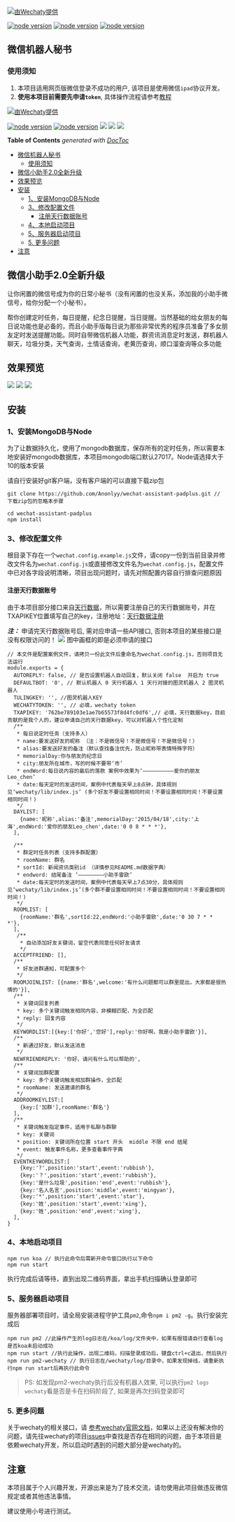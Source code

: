 

[![ 由Wechaty提供 ](https://img.shields.io/badge/Powered%20By-Wechaty-blue.svg)](https://github.com/chatie/wechaty)

[![node version](https://img.shields.io/badge/node-%3E%3D10-blue.svg)](http://nodejs.cn/download/)
[![node version](https://img.shields.io/badge/wechaty-%3E%3D0.38.4-blue.svg)](https://github.com/Chatie/wechaty)
[![node version](https://img.shields.io/badge/wechaty--puppet--padplus-%3E%3D0.6.2-green)](https://github.com/wechaty/wechaty-puppet-padplus)


## 微信机器人秘书 ##
### 使用须知
1. 本项目适用网页版微信登录不成功的用户, 该项目是使用微信`ipad`协议开发。
2. **使用本项目前需要先申请`token`**, 具体操作流程请参考[教程](https://github.com/juzibot/Welcome/wiki/Everything-about-Wechaty#1Token-%E7%9A%84%E5%8A%9F%E8%83%BD%E5%92%8C%E7%94%B3%E8%AF%B7)




[![ 由Wechaty提供 ](https://img.shields.io/badge/Powered%20By-Wechaty-blue.svg)](https://github.com/chatie/wechaty)

[![node version](https://img.shields.io/badge/node-%3E%3D10-blue.svg)](http://nodejs.cn/download/)
[![node version](https://img.shields.io/badge/wechaty-%3E%3D0.26-blue.svg)](https://github.com/Chatie/wechaty)
![](https://img.shields.io/badge/Window-green.svg)
![](https://img.shields.io/badge/Mac-yellow.svg)
![](https://img.shields.io/badge/Centos-blue.svg)
<!-- START doctoc generated TOC please keep comment here to allow auto update -->
<!-- DON'T EDIT THIS SECTION, INSTEAD RE-RUN doctoc TO UPDATE -->
**Table of Contents**  *generated with [DocToc](https://github.com/thlorenz/doctoc)*

- [微信机器人秘书](#%e5%be%ae%e4%bf%a1%e6%9c%ba%e5%99%a8%e4%ba%ba%e7%a7%98%e4%b9%a6)
  - [使用须知](#%e4%bd%bf%e7%94%a8%e9%a1%bb%e7%9f%a5)
- [微信小助手2.0全新升级](#%e5%be%ae%e4%bf%a1%e5%b0%8f%e5%8a%a9%e6%89%8b20%e5%85%a8%e6%96%b0%e5%8d%87%e7%ba%a7)
- [效果预览](#%e6%95%88%e6%9e%9c%e9%a2%84%e8%a7%88)
- [安装](#%e5%ae%89%e8%a3%85)
  - [1、安装MongoDB与Node](#1%e5%ae%89%e8%a3%85mongodb%e4%b8%8enode)
  - [3、修改配置文件](#3%e4%bf%ae%e6%94%b9%e9%85%8d%e7%bd%ae%e6%96%87%e4%bb%b6)
    - [注册天行数据账号](#%e6%b3%a8%e5%86%8c%e5%a4%a9%e8%a1%8c%e6%95%b0%e6%8d%ae%e8%b4%a6%e5%8f%b7)
  - [4、本地启动项目](#4%e6%9c%ac%e5%9c%b0%e5%90%af%e5%8a%a8%e9%a1%b9%e7%9b%ae)
  - [5、服务器启动项目](#5%e6%9c%8d%e5%8a%a1%e5%99%a8%e5%90%af%e5%8a%a8%e9%a1%b9%e7%9b%ae)
  - [5. 更多问题](#5-%e6%9b%b4%e5%a4%9a%e9%97%ae%e9%a2%98)
- [注意](#%e6%b3%a8%e6%84%8f)

<!-- END doctoc generated TOC please keep comment here to allow auto update -->



## 微信小助手2.0全新升级

让你闲置的微信号成为你的日常小秘书（没有闲置的也没关系，添加我的小助手微信号，给你分配一个小秘书）。

帮你创建定时任务，每日提醒，纪念日提醒，当日提醒。当然基础的给女朋友的每日说功能也是必备的，而且小助手版每日说为那些非常优秀的程序员准备了多女朋友定时发送提醒功能。同时自带微信机器人功能，群资讯消息定时发送，群机器人聊天，垃圾分类，天气查询，土情话查询，老黄历查询，顺口溜查询等众多功能

## 效果预览

![](/koa/assets/feature1.png)
![](/koa/assets/feature2.png)
![](/koa/assets/feature3.png)

## 安装

### 1、安装MongoDB与Node
为了让数据持久化，使用了mongodb数据库，保存所有的定时任务，所以需要本地安装好mongodb数据库，本项目mongodb端口默认27017。Node请选择大于10的版本安装

请自行安装好git客户端，没有客户端的可以直接下载zip包

```
git clone https://github.com/Anonlyy/wechat-assistant-padplus.git // 下载zip包的忽略本步骤

cd wechat-assistant-padplus
npm install
```
### 3、修改配置文件

根目录下存在一个`wechat.config.example.js`文件，请copy一份到当前目录并修改文件名为`wechat.config.js`或直接修改文件名为`wechat.config.js`，配置文件中已对各字段说明清晰，项目出现问题时，请先对照配置内容自行排查问题原因

#### 注册天行数据账号

由于本项目部分接口来自[天行数据](https://www.tianapi.com/signup.html?source=474284281)，所以需要注册自己的天行数据账号，并在TXAPIKEY位置填写自己的key，注册地址：[天行数据注册](https://www.tianapi.com/signup.html?source=474284281)

***注：*** 申请完天行数据账号后, 需对应申请一些API接口, 否则本项目的某些接口是没有权限访问的！
![](/koa/assets/feature4.png)
图中画框的即是必须申请的接口
```
// 本文件是配置案例文件，请拷贝一份此文件后重命名为wechat.config.js，否则项目无法运行
module.exports = {
  AUTOREPLY: false, // 是否设置机器人自动回复，默认关闭 false  开启为 true
  DEFAULTBOT: '0', // 默认机器人 0 天行机器人 1 天行对接的图灵机器人 2 图灵机器人
  TULINGKEY: '', //图灵机器人KEY
  WECHATYTOKEN: '', // 必填，wechaty token
  TXAPIKEY: '762be789103e1ae7b65573f8d4fc0df6',// 必填，天行数据key，目前贡献的是我个人的，建议申请自己的天行数据key，可以对机器人个性化定制
  /**
   * 每日说定时任务（支持多人）
   * name:要发送好友的昵称 （注：不是微信号！不是微信号！不是微信号！）
   * alias:要发送好友的备注（默认查找备注优先，防止昵称带表情特殊字符）
   * memorialDay:你与朋友的纪念日
   * city:朋友所在城市，写的时候不要带‘市’
   * endWord:每日说内容的最后的落款 案例中效果为‘——————————爱你的朋友Leo_chen’
   * date:每天定时的发送时间，案例中代表每天早上8点钟，具体规则见‘wechaty/lib/index.js’ (多个好友不要设置相同时间！不要设置相同时间！不要设置相同时间！)
   */ 
  DAYLIST: [
    {name:'昵称',alias:'备注',memorialDay:'2015/04/18',city:'上海',endWord:'爱你的朋友Leo_chen',date:'0 0 8 * * *'},
  ],

  /**
   * 群定时任务列表（支持多群配置）
   * roomName: 群名
   * sortId: 新闻资讯类别id （详情参见README.md数据字典）
   * endword: 结尾备注 ‘————————小助手雷欧’
   * date:每天定时的发送时间，案例中代表每天早上7点30分，具体规则见‘wechaty/lib/index.js’(多个群不要设置相同时间！不要设置相同时间！不要设置相同时间！)
   */
  ROOMLIST: [
    {roomName:'群名',sortId:22,endWord:'小助手雷欧',date:'0 30 7 * * *'},
  ],
   /**
    * 自动添加好友关键词，留空代表同意任何好友请求 
    */
  ACCEPTFRIEND: [],
  /**
   * 好友进群通知，可配置多个
   */
  ROOMJOINLIST: [{name:'群名',welcome:'有什么问题都可以群里提出，大家都是很热情的'}],
  /**
   * 关键词回复列表
   * key: 多个关键词触发相同内容，非模糊匹配，为全匹配
   * reply: 回复内容
   */ 
  KEYWORDLIST:[{key:['你好','您好'],reply:'你好啊，我是小助手雷欧'}],
  /**
   * 新通过好友，默认发送消息
   */
  NEWFRIENDREPLY: '你好，请问有什么可以帮助的',
  /**
   * 关键词加群配置
   * key: 多个关键词触发相加群操作，全匹配
   * roomName: 发送邀请的群名
   */
  ADDROOMKEYLIST:[
    {key:['加群'],roomName:'群名'}
  ],
  /**
   * 关键词触发指定事件，适用于私聊与群聊
   * key: 关键词
   * position: 关键词所在位置 start 开头  middle 不限 end 结尾
   * event: 触发事件名称，更多查看事件字典
   */
  EVENTKEYWORDLIST:[
    {key:'?',position:'start',event:'rubbish'},
    {key:'？',position:'start',event:'rubbish'},
    {key:'是什么垃圾',position:'end',event:'rubbish'},
    {key:'名人名言',position:'middle',event:'mingyan'},
    {key:'*',position:'start',event:'star'},
    {key:'姓',position:'start',event:'xing'},
    {key:'姓',position:'end',event:'xing'},
  ],  
}
```

### 4、本地启动项目

```
npm run koa // 执行此命令后需新开命令窗口执行以下命令
npm run start
```
执行完成后请等待，直到出现二维码界面，拿出手机扫描确认登录即可


### 5、服务器启动项目

服务器部署项目时，请全局安装进程守护工具`pm2`,命令`npm i pm2 -g`。执行安装完成后

```
npm run pm2 //此操作产生的log日志在/koa/log/文件夹中，如果有报错请自行查看log是否koa未启动成功
npm run start //执行此操作，出现二维码，扫描登录成功后，键盘ctrl+c退出，然后执行
npm run pm2-wechaty // 执行日志在/wechaty/log/目录中，如果发现掉线，请重新执行npm run start后再执行此命令
```
> PS: 如发现pm2-wechaty执行后没有机器人效果, 可以执行`pm2 logs wechaty`看是否是卡在扫码阶段了, 如果是再次扫码登录即可

### 5. 更多问题
关于wechaty的相关接口，请
[参考wechaty官网文档](https://docs.chatie.io/v/zh/)，如果以上还没有解决你的问题，请先往wechaty的项目[issues](https://github.com/Chatie/wechaty/issues)中查找是否存在相同的问题，由于本项目是依赖wechaty开发，所以启动时遇到的问题大部分是wechaty的。


## 注意

 本项目属于个人兴趣开发，开源出来是为了技术交流，请勿使用此项目做违反微信规定或者其他违法事情。
 
 建议使用小号进行测试。
 

